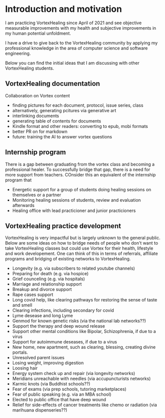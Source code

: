 # Introduction and motivation
I am practicing VortexHealing since April of 2021 and see objective measurable improvements with my health and subjective improvements in my human potential unfoldment. 

I have a drive to give back to the VortexHealing community by applying my professional knowledge in the area of computer science and software engineering. 

Below you can find the initial ideas that I am discussing with other VortexHealing students.

## VortexHealing documentation
Collaboration on Vortex content 

- finding pictures for each document, protocol, issue series, class
- alternatively, generating pcitures via generative art
- interlinking documents 
- generating table of contents for documents 
- Kindle format and other readers: converting to epub, mobi formats 
- better PR on for markdown
- future: training the AI to answer vortex questions

## Internship program 
There is a gap between graduating from the vortex class and becoming a professional healer. To successfully bridge that gap, there is a need for more support from teachers. COnsider this an equivalent of the internship program that 

- Energetic support for a group of students doing healing sessions on themselves or a partner
- Monitoring healing sessions of students, review and evaluation afterwards
- Healing office with lead practicioner and junior practicioners

## VortexHealing practice development
VortexHealing is very impactful but is largely unknown to the general public. Below are some ideas on how to bridge needs of people who don't want to take VortexHealing classes but could use Vortex for their health, lifestyle and work developement. One can think of this in terms of referrals, affiliate programs and bridging of existing networks to VortexHealing. 

- Longevity (e.g. via subscribers to related youtube channels)
- Preparing for death (e.g. via hospice)
- Grief counceling (e.g. via hospitals)
- Marriage and relationship support
- Breakup and divorce support 
- Rape cases support
- Long covid help, like clearing pathways for restoring the sense of taste and smell
- Clearing infections, including secondary for covid 
- Lyme desease and long Lyme
- Genmod for known genetic risks (via the national lab networks??)
- Support the therapy and deep wound release  
- Support other mental conditions like Bipolar, Schizophrenia, if due to a virus
- Support for autoimmune deseases, if due to a virus
- New home, new apartment, such as clearing, blessing, creating divine portals.
- Unresolved parent issues
- Losing weight, improving digestion 
- Loosing hair 
- Energy system check up and repair (via longevity networks)
- Meridians unreachable with needles (via accupuncturists networks)
- Karmic knots (via Buddhist schools??)
- Fear of exams (via prep schools, tutoring marketplaces)
- Fear of public speaking (e.g. via an MBA school)
- Elected to public office that have deep wound
- Relief for side-effects of cancer treatments like chemo or radiation (via marihuana dispenseries??)
